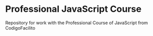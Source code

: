 # Professional JavaScript Course
 Repository for work with the Professional Course of JavaScript from CodigoFacilito
